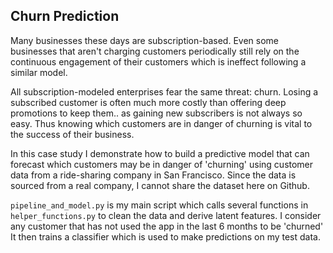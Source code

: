 ## Churn Prediction

Many businesses these days are subscription-based. Even some businesses that aren't charging customers periodically still rely on the continuous engagement of their customers which is ineffect following a similar model.

All subscription-modeled enterprises fear the same threat: churn. Losing a subscribed customer is often much more costly than offering deep promotions to keep them.. as gaining new subscribers is not always so easy. Thus knowing which customers are in danger of churning is vital to the success of their business.

In this case study I demonstrate how to build a predictive model that can forecast which customers may be in danger of 'churning' using customer data from  a ride-sharing company in San Francisco.  Since the data is sourced from a real company, I cannot share the dataset here on Github.

`pipeline_and_model.py` is my main script  which calls several functions in `helper_functions.py` to clean the data and derive latent features. I consider any customer that has not used the app in the last 6 months to be 'churned' It then trains a classifier which is used to make predictions on my test data.
